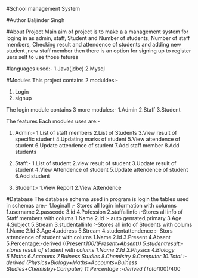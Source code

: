 
#School management System 

#Author
Baljinder Singh

#About Project
Main aim of project is to make a a management system for 
loging in as admin, staff, Student
and Number of students, Number of staff members, Checking result and attendence of students 
and adding new student ,new staff member
then there is an option for signing up to register uers self to use those fetures

#languages used:-
1.Java(jdbc)
2.Mysql

#Modules
This project contains 2 moduldes:-
1. Login 
2. signup

The login module contains 3 more modules:-
1.Admin
2.Staff
3.Student

The features Each modules uses are:-
1. Admin:-
     1.List of staff members
     2.List of Students
     3.View result of specific student
     4.Updating marks of student
     5.View attendence of student
     6.Update attendence of student
     7.Add staff member 
     8.Add students


2. Staff:-
    1.List of student
    2.view result of student
    3.Update result of student
    4.View Attendence of student
    5.Update attendence of student
    6.Add student
    
    
3. Student:-
    1.View Report 
    2.View Attendence
    
    
#Database
The database schema used in program is login
the tables used in schemas are:-
1.loginall :- Stores all login information with columns 
               1.username 
               2.passcode
               3.id
               4.Pofession
2.staffallinfo :-Stores all info of Staff members with colums
               1.Name
               2.Id :- auto genrated,primary
               3.Age
               4.Subject
               5.Stream
3.studentallinfo :-Stores all info of Students with colums
               1.Name
               2.Id 
               3.Age
               4.address
               5.Stream
4.studentattendence :- Stors attendence of student with colums
               1.Name
               2.Id
               3.Present
               4.Absent
               5.Percentage:-derived ((Present*100/(Present+Absent))
5.studentresult:- stores result of student with colums
               1.Name
               2.Id
               3.Physics
               4.Biology
               5.Maths
               6.Accounts
               7.Buiness Studies
               8.Chemistry
               9.Computer
               10.Total :- derived (Physics+Biology+Maths+Accounts+Buiness Studies+Chemistry+Computer)
               11.Percentage :-derived (Total*100)/400
